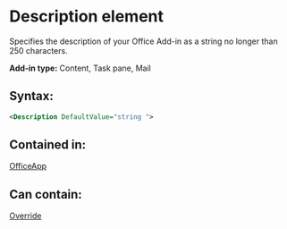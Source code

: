 
# Description element
Specifies the description of your Office Add-in as a string no longer than 250 characters.

 **Add-in type:** Content, Task pane, Mail


## Syntax:


```XML
<Description DefaultValue="string ">
```


## Contained in:

[OfficeApp](../reference/manifest/officeapp-element.md)


## Can contain:

[Override](../reference/manifest/override-element.md)

